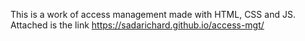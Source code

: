This is a work of access management made with HTML, CSS and JS. Attached is the link https://sadarichard.github.io/access-mgt/
